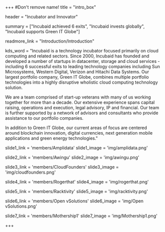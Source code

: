 +++
#Don't remove name!
title = "intro_box"

header = "Incubator and Innovator"

summary = ["Incubaid achieved 6 exits", "Incubaid invests globally", "Incubaid supports Green IT Globe"]

readmore_link = "Introduction/Introduction"

kds_word = "Incubaid is a technology incubator focused primarily on cloud computing and related sectors. Since 2000, Incubaid has founded and developed a number of startups in datacenter, storage and cloud services - including 6 successful exits to leading technology companies including Sun Microsystems, Western Digital, Verizon and Hitachi Data Systems. Our largest portfolio company, Green IT Globe, combines multiple portfolio technologies into a highly disruptive wholistic cloud computing technology solution.

We are a team comprised of start-up veterans with many of us working together for more than a decade. Our extensive experience spans capital raising, operations and execution, legal advisory, IP and financial.  Our team is further supported by a network of advisors and consultants who provide assistance to our portfolio companies. 

In addition to Green IT Globe, our current areas of focus are centered around blockchain innovation, digital currencies, next generation mobile applications and green energy technologies."

slide1_link = 'members/Amplidata'
slide1_image = 'img/amplidata.png'

slide2_link = 'members/Awingu'
slide2_image = 'img/awingu.png'

slide3_link = 'members/CloudFounders'
slide3_image = 'img/cloudfounders.png'

slide4_link = 'members/Rogerthat'
slide4_image = 'img/rogerthat.png'

slide5_link = 'members/Racktivity'
slide5_image = 'img/racktivity.png'

slide6_link = 'members/Open vSolutions'
slide6_image = 'img/Open vSolutions.png'

slide7_link = 'members/Mothership1'
slide7_image = 'img/Mothership1.png'

+++
